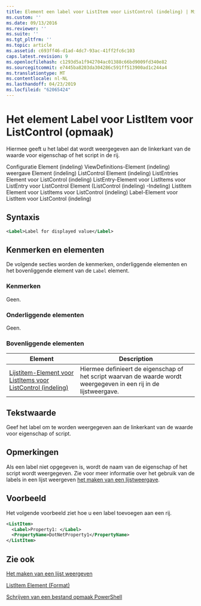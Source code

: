 ```yaml
---
title: Element een label voor ListItem voor ListControl (indeling) | Microsoft Docs
ms.custom: ''
ms.date: 09/13/2016
ms.reviewer: ''
ms.suite: ''
ms.tgt_pltfrm: ''
ms.topic: article
ms.assetid: c693ff46-d1ad-4dc7-93ac-41ff2fc6c103
caps.latest.revision: 9
ms.openlocfilehash: c1293d5a1f942704ac01388c66bd9009fd340e82
ms.sourcegitcommit: e7445ba8203da304286c591ff513900ad1c244a4
ms.translationtype: MT
ms.contentlocale: nl-NL
ms.lasthandoff: 04/23/2019
ms.locfileid: "62065424"
---
```

# <a name="label-element-for-listitem-for-listcontrol-format"></a>Het element Label voor ListItem voor ListControl (opmaak)

Hiermee geeft u het label dat wordt weergegeven aan de linkerkant van de waarde voor eigenschap of het script in de rij.

Configuratie Element (indeling) ViewDefinitions-Element (indeling) weergave Element (indeling) ListControl Element (indeling) ListEntries Element voor ListControl (indeling) ListEntry-Element voor ListItems voor ListEntry voor ListControl Element (ListControl (indeling) -Indeling) ListItem Element voor ListItems voor ListControl (indeling) Label-Element voor ListItem voor ListControl (indeling)

## <a name="syntax"></a>Syntaxis

```xml
<Label>Label for displayed value</Label>
```

## <a name="attributes-and-elements"></a>Kenmerken en elementen

De volgende secties worden de kenmerken, onderliggende elementen en het bovenliggende element van de `Label` element.

### <a name="attributes"></a>Kenmerken

Geen.

### <a name="child-elements"></a>Onderliggende elementen

Geen.

### <a name="parent-elements"></a>Bovenliggende elementen

|Element|Description|
|-------------|-----------------|
|[Lijstitem-Element voor ListItems voor ListControl (indeling)](./listitem-element-for-listitems-for-listcontrol-format.md)|Hiermee definieert de eigenschap of het script waarvan de waarde wordt weergegeven in een rij in de lijstweergave.|

## <a name="text-value"></a>Tekstwaarde

Geef het label om te worden weergegeven aan de linkerkant van de waarde voor eigenschap of script.

## <a name="remarks"></a>Opmerkingen

Als een label niet opgegeven is, wordt de naam van de eigenschap of het script wordt weergegeven. Zie voor meer informatie over het gebruik van de labels in een lijst weergeven [het maken van een lijstweergave](./creating-a-list-view.md).

## <a name="example"></a>Voorbeeld

Het volgende voorbeeld ziet hoe u een label toevoegen aan een rij.

```xml
<ListItem>
  <Label>Property1: </Label>
  <PropertyName>DotNetProperty1</PropertyName>
</ListItem>

```

## <a name="see-also"></a>Zie ook

[Het maken van een lijst weergeven](./creating-a-list-view.md)

[ListItem Element (Format)](./listitem-element-for-listitems-for-listcontrol-format.md)

[Schrijven van een bestand opmaak PowerShell](./writing-a-powershell-formatting-file.md)
